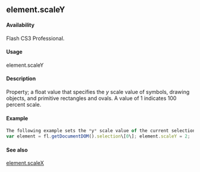 ## element.scaleY

#### Availability

Flash CS3 Professional.

#### Usage

element.scaleY

#### Description

Property; a float value that specifies the *y* scale value of symbols, drawing objects, and primitive rectangles and ovals. A value of 1 indicates 100 percent scale.

#### Example

```javascript
The following example sets the *y* scale value of the current selection to 2 (doubles its value):
var element = fl.getDocumentDOM().selection\[0\]; element.scaleY = 2;

```
#### See also

[element.scaleX](#!AdobeDocs/developers-animatesdk-docs/master/Element_object/elemen14.md)
